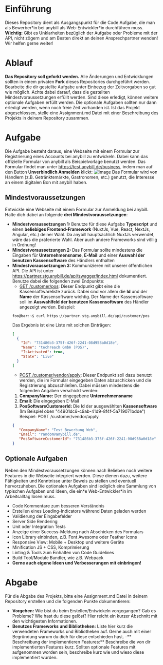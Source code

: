 # Einführung
Dieses Repository dient als Ausgangspunkt für die Code Aufgabe, die man als Bewerber\*in bei anybill als Web-Entwickler\*in durchführen muss.
**Wichtig:** Gibt es Unklarheiten bezüglich der Aufgabe oder Probleme mit der API, nicht zögern und am Besten direkt an deinen Ansprechpartner wenden! Wir helfen gerne weiter!

# Ablauf
**Das Repository soll geforkt werden.** Alle Änderungen und Entwicklungen sollten in einem privaten **Fork** dieses Repositories durchgeführt werden.
Bearbeite die dir gestellte Aufgabe unter Einbezug der Zeitvorgaben so gut wie möglich. Achte dabei darauf, dass die gestellten Mindestvoraussetzungen erfüllt werden. Sind diese erledigt, können weitere optionale Aufgaben erfüllt werden. Die optionale Aufgaben sollten nur dann erledigt werden, wenn noch freie Zeit vorhanden ist.
Ist das Projekt abgeschlossen, stelle eine Assignment.md Datei mit einer Beschreibung des Projekts in deinem Repository zusammen.

# Aufgabe
Die Aufgabe besteht daraus, eine Webseite mit einem Formular zur Registrierung eines Accounts bei anybill zu entwickeln. Dabei kann das offizielle Formular von anybill als Beispielvorlage benutzt werden. Das Formular findet man unter https://test.anybill.de/business, indem man auf den Button **Unverbindlich Anmelden** klickt:
![image](https://user-images.githubusercontent.com/8490302/169285063-140df3f3-d7f5-45e1-a945-8621c4f29373.png)
Das Formular wird von Händlern (z.B. Getränktemärkte, Gastronomen, etc.) genutzt, die Interesse an einem digitalen Bon mit anybill haben.

## Mindestvoraussetzungen
Entwickle eine Webseite mit einem Formular zur Anmeldung bei anybill. Halte dich dabei an folgende **drei Mindestvoraussetzungen**:
- **Mindestvoraussetzungen 1:** Benutze für diese Aufgabe **Typescript** und einen **beliebiges Frontend-Framework** (NuxtJs, Vue, React, NextJs, Angular, etc.) deiner Wahl. Da anybill hauptsächlich NuxtJs verwendet, wäre das die präferierte Wahl. Aber auch andere Frameworks sind völlig in Ordnung! 
- **Mindestvoraussetzungen 2:** Das Formular sollte mindestens die Eingaben für **Unternehmensname**, **E-Mail** und einer **Auswahl der benutzen Kassensoftware** des Händlers enthalten
- **Mindestvoraussetzungen 3:** Kommunizieren mit unserer öffentlichen API. Die API ist unter https://partner.stg.anybill.de/api/swagger/index.html dokumentiert. Benutze dabei die folgenden zwei Endpunkte:
  - [GET /customer/pos](https://partner.stg.anybill.de/api/swagger/index.html#/Customer/get_customer_pos): 
  Dieser Endpunkt gibt eine die Kassensoftwareliste zurück. Dabei sind vor allem die **Id** und der **Name** der Kassensoftware wichtig. Der Name der Kassensoftware soll im **Auswahlfeld der benutzen Kassensoftware** des Händler angezeigt werden. Beispiel: 
  ```console
  foo@bar:~$ curl https://partner.stg.anybill.de/api/customer/pos
  ```
  Das Ergebnis ist eine Liste mit solchen Einträgen:
  ```json
  [
    {
      "Id": "731486b3-375f-426f-2241-08d958a0d18e",
      "Name": "techreach GmbH (POS)",
      "IsActivated": true,
      "State": "Live"
    }
  ]
  ```
  - [POST /customer/vendor/apply](https://partner.stg.anybill.de/api/swagger/index.html#/Customer/post_customer_vendor_apply):
  Dieser Endpunkt soll dazu benutzt werden, die im Formular eingegeben Daten abzuschicken und die Registrierung abzuschließen. Dabei müssen mindestens die folgenden Angaben verschickt werden:
  1. **CompanyName:** Der eingegebene **Unternehmensname**
  2. **Email:** Die eingegeben E-Mail
  3. **PosSoftwareCustomerId:** Die Id der ausgewählten **Kassensoftware** (Im Beispiel oben "44901dc6-c9ab-41d9-8f4f-5a719071bdde")
  Beispiel: POST /customer/vendor/apply
  ```json
  {
     "CompanyName": "Test Bewerbung Web",
     "Email": "random@anybill.de",
     "PosSoftwareCustomerId": "731486b3-375f-426f-2241-08d958a0d18e"
  }
  ```
## Optionale Aufgaben
Neben den Mindestvoraussetzungen können nach Belieben noch weitere Features in die Webseite integriert werden. Diese dienen dazu, weitere Fähigkeiten und Kenntnisse unter Beweis zu stellen und eventuell hervorzuheben. Die optionalen Aufgaben sind lediglich eine Sammlung von typischen Aufgaben und Ideen, die ein\*e Web-Entwickler\*in im Arbeitsalltag lösen muss.

- Code Kommentare zum besseren Verständnis
- Erstellen eines Loading-Indicators während Daten geladen werden
- Validierung der Eingabefelder
- Server Side Rendering
- Unit oder Integration Tests
- Anzeige einer Success-Meldung nach Abschicken des Formulars
- Icon Library einbinden, z.B. Font Awesome oder Feather Icons
- Responsive View: Mobile + Desktop und weitere Geräte
- Minification JS + CSS, Komprimierung
- Linting & Tools zum Einhalten von Code Guidelines
- Build Tool/Module Bundler, wie z.B. Webpack
- **Gerne auch eigene Ideen und Verbesserungen mit einbringen!**

# Abgabe
Für die Abgabe des Projekts, bitte eine Assignment.md Datei in deinem Repository erstellen und die folgenden Punkte dokumentieren:
- **Vorgehen:** Wie bist du beim Erstellen/Entwickeln vorgegangen? Gab es Probleme? Wie hast du diese gelöst? Hier reicht ein kurzer Abschnitt mit den wichtigesten Informationen.
- **Benutzes Frameworks und Bibliotheken:** Liste hier kurz die verwendeten Frameworks und Bibliotheken auf. Gerne auch mit einer Begründung warum du dich für diese entschieden hast.
-** Beschreibung der implementieren Features:** Beschreibe die von dir implementierten Features kurz. Sollten optionale Features mit aufgenommen worden sein, beschreibe kurz wie und wieso diese implementiert wurden. 

